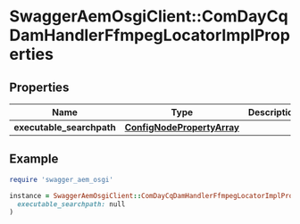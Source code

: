 # SwaggerAemOsgiClient::ComDayCqDamHandlerFfmpegLocatorImplProperties

## Properties

| Name | Type | Description | Notes |
| ---- | ---- | ----------- | ----- |
| **executable_searchpath** | [**ConfigNodePropertyArray**](ConfigNodePropertyArray.md) |  | [optional] |

## Example

```ruby
require 'swagger_aem_osgi'

instance = SwaggerAemOsgiClient::ComDayCqDamHandlerFfmpegLocatorImplProperties.new(
  executable_searchpath: null
)
```

